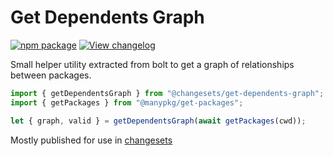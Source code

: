 # Get Dependents Graph

[![npm package](https://img.shields.io/npm/v/@changesets/get-dependents-graph)](https://npmjs.com/package/@changesets/get-dependents-graph)
[![View changelog](https://img.shields.io/badge/Explore%20Changelog-brightgreen)](./CHANGELOG.md)

Small helper utility extracted from bolt to get a graph of relationships between packages.

```ts
import { getDependentsGraph } from "@changesets/get-dependents-graph";
import { getPackages } from "@manypkg/get-packages";

let { graph, valid } = getDependentsGraph(await getPackages(cwd));
```

Mostly published for use in [changesets](https://www.npmjs.com/package/@changesets/cli)
